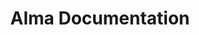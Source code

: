 ---
layout: default
title: Alma Documentation
nav_order: 8
has_children: true
permalink: /docs/alma_documentation/api_documentation
---